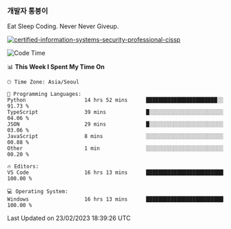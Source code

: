 ### 개발자 통붕이
Eat Sleep Coding.
Never Never Giveup.

[![certified-information-systems-security-professional-cissp](https://user-images.githubusercontent.com/44606727/157613689-acd84ec6-5f8f-4e79-89d9-a8d51f033634.png)](https://www.credly.com/badges/f394a010-85a0-450b-9136-8043af01d71c/public_url)

<!--START_SECTION:waka-->
![Code Time](http://img.shields.io/badge/Code%20Time-1%2C455%20hrs%2025%20mins-blue)

📊 **This Week I Spent My Time On** 

```text
🕑︎ Time Zone: Asia/Seoul

💬 Programming Languages: 
Python                   14 hrs 52 mins      ███████████████████████░░   91.73 % 
TypeScript               39 mins             █░░░░░░░░░░░░░░░░░░░░░░░░   04.06 % 
JSON                     29 mins             █░░░░░░░░░░░░░░░░░░░░░░░░   03.06 % 
JavaScript               8 mins              ░░░░░░░░░░░░░░░░░░░░░░░░░   00.88 % 
Other                    1 min               ░░░░░░░░░░░░░░░░░░░░░░░░░   00.20 % 

🔥 Editors: 
VS Code                  16 hrs 13 mins      █████████████████████████   100.00 % 

💻 Operating System: 
Windows                  16 hrs 13 mins      █████████████████████████   100.00 % 
```


 Last Updated on 23/02/2023 18:39:26 UTC
<!--END_SECTION:waka-->
